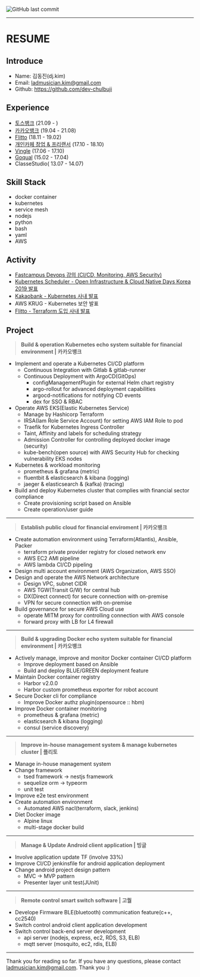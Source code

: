 ![GitHub last commit](https://img.shields.io/github/last-commit/dev-chulbuji/resume.svg)

---

# RESUME

## Introduce
- Name: 김동진(dj.kim)
- Email: ladmusician.kim@gmail.com
- Github: https://github.com/dev-chulbuji

## Experience
- [토스뱅크](https://www.tossbank.com/) (21.09 - )
- [카카오뱅크](https://www.kakaobank.com/) (19.04 - 21.08)
- [Flitto](https://www.flitto.com/) (18.11 - 19.02)
- [개인카페 창업 & 프리랜서](https://www.instagram.com/__zipdri/) (17.10 - 18.10)
- [Vingle](https://vingle.com) (17.06 - 17.10)
- [Goqual](https://www.goqual.com/) (15.02 - 17.04)
- ClasseStudio( 13.07 - 14.07)

## Skill Stack
- docker container
- kubernetes
- service mesh
- nodejs
- python
- bash
- yaml
- AWS

## Activity
- [Fastcampus Devops 강의 (CI/CD, Monitoring, AWS Security)](https://fastcampus.co.kr/dev_online_awsdevops)
- [Kubernetes Scheduler - Open Infrastructure & Cloud Native Days Korea 2019 발표](https://drive.google.com/file/d/1bqkUrXOEUvNZxf0iXghlPZ5DSJhRZ85t/view?usp=sharing)
- [Kakaobank - Kubernetes 사내 발표](https://docs.google.com/presentation/d/1kOCsAngKGZpHvFVeS227cXsfFfPVlNWdtjaq5S1NDsg/edit#slide=id.g51229b7dc5_2_967)
- AWS KRUG - Kubernetes 보안 발표
- [Flitto - Terraform 도입 사내 발표](https://docs.google.com/presentation/d/1VZvGsXjXc2EcJL6P_j0jUiUqF55HLvLwGNzLG00DIOw/edit?usp=sharing)

## Project
>**Build & operation Kubernetes echo system suitable for financial environment | 카카오뱅크**
- Implement and operate a Kubernetes CI/CD platform
  - Continuous Integration with Gitlab & gitlab-runner
  - Continuous Deployment with ArgoCD(GitOps)
	- configManagementPlugin for external Helm chart registry
    - argo-rollout for advanced deployment capabilities
	- argocd-notifications for notifying CD events
	- dex for SSO & RBAC
- Operate AWS EKS(Elastic Kubernetes Service)
  - Manage by Hashicorp Terraform
  - IRSA(Iam Role Service Account) for setting AWS IAM Role to pod
  - Traefik for Kubernetes Ingress Controller
  - Taint, Affinity and labels for scheduling strategy
  - Admission Controller for controlling deployed docker image (security)
  - kube-bench(open source) with AWS Security Hub for checking vulnerability EKS nodes
- Kubernetes & workload monitoring
  - prometheus & grafana (metric)
  - fluentbit & elasticsearch & kibana (logging)
  - jaeger & elasticsearch & (kafka) (tracing)
- Build and deploy Kubernetes cluster that complies with financial sector compliance
  - Create provisioning script based on Ansible
  - Create operation/user guide

---

>**Establish public cloud for financial enviroment | 카카오뱅크**
- Create automation environment using Terraform(Atlantis), Ansible, Packer
  - terraform private provider registry for closed network env
  - AWS EC2 AMI pipeline
  - AWS lambda CI/CD pipeling
- Design multi account environment (AWS Organization, AWS SSO)
- Design and operate the AWS Network architecture
  - Design VPC, subnet CIDR
  - AWS TGW(Transit G/W) for central hub 
  - DX(Direct connect) for secure connection with on-premise
  - VPN for secure connection with on-premise
- Build governance for secure AWS Cloud use
  - operate MITM proxy for controlling connection with AWS console
  - forward proxy with LB for L4 firewall

---

>**Build & upgrading Docker echo system suitable for financial environment | 카카오뱅크**
- Actively manage, improve and monitor Docker container CI/CD platform
  - Improve deployment based on Ansible
  - Build and deploy BLUE/GREEN deployment feature
- Maintain Docker container registry
  - Harbor v2.0.0
  - Harbor custom prometheus exporter for robot account
- Secure Docker cli for compliance
  - Improve Docker authz plugin(opensource :: hbm)
- Improve Docker container monitoring
  - prometheus & grafana (metric)
  - elasticsearch & kibana (logging)
  - consul (service discovery)
  
---

>**Improve in-house management system & manage kubernetes cluster | 플리토**
- Manage in-house management system
- Change framework
  - tsed framework -> nestjs framework
  - sequelize orm -> typeorm
  - unit test
- Improve e2e test environment
- Create automation environment
  - Automated AWS nacl(terraform, slack, jenkins)
- Diet Docker image
  - Alpine linux
  - multi-stage docker build

---

>**Manage & Update Android client application | 빙글**
- Involve application update TF (involve 33%)
- Improve CI/CD jenkinsfile for android application deployment
- Change android project design pattern
  - MVC -> MVP pattern
  - Presenter layer unit test(JUnit)

---

>**Remote control smart switch software | 고퀄**
- Develope Firmware BLE(bluetooth) communication feature(c++, cc2540)
- Switch control android client application development
- Switch control back-end server development
  - api server (nodejs, express, ec2, RDS, S3, ELB)
  - mqtt server (mosquito, ec2, rdis, ELB)

---

Thank you for reading so far. If you have any questions, please contact ladmusician.kim@gmail.com.
Thank you :)

